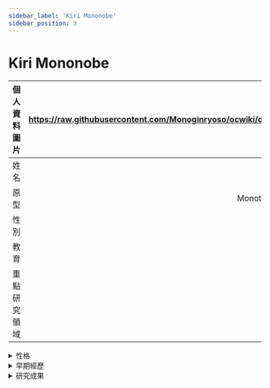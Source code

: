 ```yaml
---
sidebar_label: 'Kiri Mononobe'
sidebar_position: 3
---
```


# Kiri Mononobe

|個人資料圖片|https://raw.githubusercontent.com/Monoginryoso/ocwiki/dd4d83209a0d0d4829c5fa3a629a4aa7a7af2f3e/static/img/mk_profile.png|
|:--:|:--:|
|姓名|Kiri Mononobe|
|原型|Monotropastrum kirishimense|
|性別| |
|教育| |
|重點研究領域| |

<details>
  <summary>性格</summary>
  Placeholder
</details>

<details>
  <summary>早期經歷</summary>
  Placeholder
</details>

<details>
  <summary>研究成果</summary>
  Placeholder
</details>